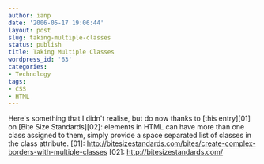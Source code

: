 ```yaml
---
author: ianp
date: '2006-05-17 19:06:44'
layout: post
slug: taking-multiple-classes
status: publish
title: Taking Multiple Classes
wordpress_id: '63'
categories:
- Technology
tags:
- CSS
- HTML
---
```


Here's something that I didn't realise, but do now thanks to [this
entry][01] on [Bite Size Standards][02]: elements in HTML can have more
than one class assigned to them, simply provide a space separated list
of classes in the class attribute. [01]:
http://bitesizestandards.com/bites/create-complex-borders-with-multiple-classes
[02]: http://bitesizestandards.com/
